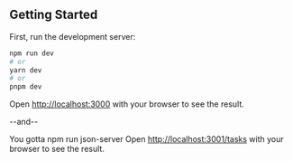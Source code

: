 ## Getting Started

First, run the development server:

```bash
npm run dev
# or
yarn dev
# or
pnpm dev
```

Open [http://localhost:3000](http://localhost:3000) with your browser to see the result.

--and-- 

You gotta npm run json-server 
Open [http://localhost:3001/tasks](http://localhost:3001/tasks) with your browser to see the result.